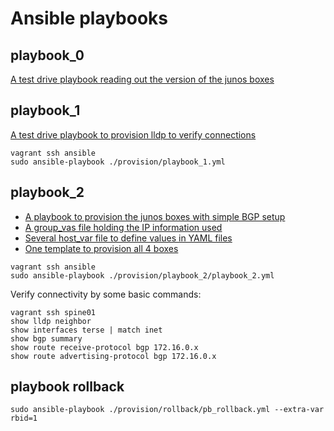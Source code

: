 # Ansible playbooks

## playbook_0

[A test drive playbook reading out the version of the junos boxes](https://github.com/roelsieg/ansible-junos-bootstrap/blob/master/provision/playbook_0.yml)

## playbook_1

[A test drive playbook to provision lldp to verify connections](https://github.com/roelsieg/ansible-junos-bootstrap/blob/master/provision/playbook_1.yml)
```
vagrant ssh ansible
sudo ansible-playbook ./provision/playbook_1.yml
```
## playbook_2

* [A playbook to provision the junos boxes with simple BGP setup](https://github.com/roelsieg/ansible-junos-bootstrap/blob/master/provision/playbook_2/playbook_2.yml)
* [A group_vas file holding the IP information used](https://github.com/roelsieg/ansible-junos-bootstrap/blob/master/provision/playbook_2/group_vars)
* [Several host_var file to define values in YAML files](https://github.com/roelsieg/ansible-junos-bootstrap/tree/master/provision/playbook_2/host_vars)
* [One template to provision all 4 boxes](https://github.com/roelsieg/ansible-junos-bootstrap/blob/master/provision/playbook_2/template.j2)
```
vagrant ssh ansible
sudo ansible-playbook ./provision/playbook_2/playbook_2.yml
```
Verify connectivity by some basic commands:
```
vagrant ssh spine01
show lldp neighbor
show interfaces terse | match inet
show bgp summary
show route receive-protocol bgp 172.16.0.x
show route advertising-protocol bgp 172.16.0.x
```
## playbook rollback
```
sudo ansible-playbook ./provision/rollback/pb_rollback.yml --extra-var rbid=1
```